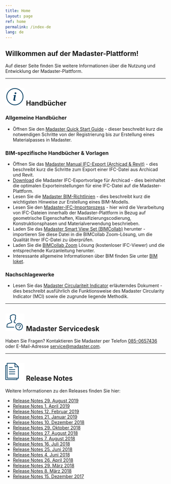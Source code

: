 ```yaml
---
title: Home
layout: page
ref: home
permalink: /index-de
lang: de
---
```


## Willkommen auf der Madaster-Plattform!
Auf dieser Seite finden Sie weitere Informationen über die Nutzung und Entwicklung der Madaster-Plattform.

---

## <img class="header-img" src="/assets/images/767.svg"> Handbücher

### Allgemeine Handbücher

 * Öffnen Sie den <a href="https://docs.madaster.com/files/Madaster_Quick_Start_Guide.pdf" target="_blank">Madaster Quick Start Guide</a> - dieser beschreibt kurz die notwendigen Schritte von der Registrierung bis zur Erstellung eines Materialpasses in Madaster.

### BIM-spezifische Handbücher & Vorlagen

 * Öffnen Sie das <a href="https://docs.madaster.com/files/Manual - IFC export Archicad 21 and Revit (UK) v1.0.pdf" target="_blank">Madaster Manual IFC-Export (Archicad & Revit)</a> - dies beschreibt kurz die Schritte zum Export einer IFC-Datei aus Archicad und Revit.
 * <a href="https://docs.madaster.com/files/Archicad_ExportTemplate.tpl">Download</a> die Madaster IFC-Exportvorlage für Archicad - dies beinhaltet die optimalen Exporteinstellungen für eine IFC-Datei auf die Madaster-Plattform.
 * Lesen Sie die <a href="https://docs.madaster.com/files/Madaster_BIM-IFC_guidelines.pdf" target="_blank">Madaster BIM-Richtlinien</a> - dies beschreibt kurz die wichtigsten Hinweise zur Erstellung eines BIM-Modells.
 * Lesen Sie den <a href="https://docs.madaster.com/files/Madaster - IFC import proces - ENG.pdf" target="_blank">Madaster-IFC-Importprozess</a> - hier wird die Verarbeitung von IFC-Dateien innerhalb der Madaster-Plattform in Bezug auf geometrische Eigenschaften, Klassifizierungscodierung, Konstruktionsphasen und Materialverwendung beschrieben.
 * Laden Sie das <a href="http://www.bimcollab.com/en/Support/Support/Downloads/BIMcollab-ZOOM" target="_blank">Madaster Smart View Set (BIMCollab)</a> herunter - importieren Sie diese Datei in die BIMCollab Zoom-Lösung, um die Qualität Ihrer IFC-Datei zu überprüfen.
 * Laden Sie die <a href="http://www.bimcollab.com/en/Support/Support/Downloads/BIMcollab-ZOOM" target="_blank">BIMCollab Zoom</a> Lösung (kostenloser IFC-Viewer) und die entsprechende Kurzanleitung herunter.
 * Interessante allgemeine Informationen über BIM finden Sie unter <a href="https://www.bimloket.nl/BIMbasicIDM" target="_blank">BIM loket</a>.  

### Nachschlagewerke

 * Lesen Sie das <a href="https://docs.madaster.com/files/Madaster_Circularity_Indicator_explained_v1.1.pdf" target="_blank">Madaster Circulariteit Indicator</a> erläuterndes Dokument - dies beschreibt ausführlich die Funktionsweise des Madaster Circularity Indicator (MCI) sowie die zugrunde liegende Methodik.
 
---

## <img class="header-img" src="/assets/images/771.svg"> Madaster Servicedesk
Haben Sie Fragen? Kontaktieren Sie Madaster per Telefon [085-0657436](tel:+31850657436) oder E-Mail-Adresse <service@madaster.com>.

---

## <img class="header-img" src="/assets/images/770.svg"> Release Notes

Weitere Informationen zu den Releases finden Sie hier:

* <a href="https://docs.madaster.com/files/Releasenotes_Release_2019.8_en.pdf" target="_blank">Release Notes 29. August 2019</a>
* <a href="https://docs.madaster.com/files/Releasenotes_Release_2019.3_en.pdf" target="_blank">Release Notes 1. April 2019</a>
* <a href="https://docs.madaster.com/files/Releasenotes_Release_2019.2_en.pdf" target="_blank">Release Notes 12. Februar 2019</a>
* <a href="https://docs.madaster.com/files/Releasenotes_Release_2019.1_en.pdf" target="_blank">Release Notes 21. Januar 2019</a>
* <a href="https://docs.madaster.com/files/Releasenotes_Release_2018.12_en.pdf" target="_blank">Release Notes 10. Dezember 2018</a>
* <a href="https://docs.madaster.com/files/Releasenotes_Release_2018.9_en.pdf" target="_blank">Release Notes 29. Oktober 2018</a>
* <a href="https://docs.madaster.com/files/Releasenotes_Release_2018.8_en.pdf" target="_blank">Release Notes 27. August 2018</a>
* <a href="https://docs.madaster.com/files/Releasenotes_Release_2018.7_en.pdf" target="_blank">Release Notes 7. August 2018</a>
* <a href="https://docs.madaster.com/files/Releasenotes_Release_2018.6_en.pdf" target="_blank">Release Notes 16. Juli 2018</a>
* <a href="https://docs.madaster.com/files/Releasenotes_Release_2018.5_en.pdf" target="_blank">Release Notes 25. Juni 2018</a>
* <a href="https://docs.madaster.com/files/Releasenotes_Release_2018.4_en.pdf" target="_blank">Release Notes 4. Juni 2018</a>
* <a href="https://docs.madaster.com/files/Releasenotes_Release_2018.3_en.pdf" target="_blank">Release Notes 26. April 2018</a>
* <a href="https://docs.madaster.com/files/Releasenotes_Release_2018.2_en.pdf" target="_blank">Release Notes 29. März 2018</a>
* <a href="https://docs.madaster.com/files/Releasenotes_Release_2018.1_en.pdf" target="_blank">Release Notes 8. März 2018</a>
* <a href="https://docs.madaster.com/files/Releasenotes_Release_2017.1_en.pdf" target="_blank">Release Notes 15. Dezember 2017</a>
